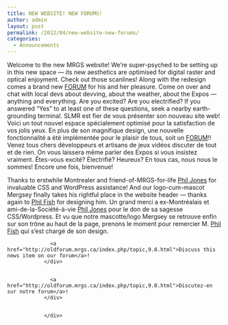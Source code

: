 ```yaml
---
title: NEW WEBSITE! NEW FORUMS!
author: admin
layout: post
permalink: /2012/04/new-website-new-forums/
categories:
  - Announcements
---
```


Welcome to the new MRGS website!
We&#8217;re super-psyched to be setting up in this new space &#8212; its new aesthetics are optimised for digital raster and optical enjoyment. Check out those scanlines!
Along with the redesign comes a brand new <a href="http://oldforum.mrgs.ca/">FORUM</a> for his and her pleasure. Come on over and chat with local devs about devving, about the weather, about the Expos &#8212; anything and everything.
Are you excited? Are you electrified? If you answered &#8220;Yes&#8221; to at least one of these questions, seek a nearby earth-grounding terminal.</div>
SLMR est fier de vous présenter son nouveau site web!
Voici un tout nouvel espace spécialement optimisé pour la satisfaction de vos jolis yeux.
En plus de son magnifique design, une nouvelle fonctionnalité a été implémentée pour le plaisir de tous, soit un <a href="http://oldforum.mrgs.ca/">FORUM</a>!! Venez tous chers développeurs et artisans de jeux vidéos discuter de tout et de rien. On vous laissera même parler des Expos si vous insistez vraiment.
Êtes-vous excité? Électrifié? Heureux? En tous cas, nous nous le sommes! Encore une fois, bienvenue!</div>
        </div>
        
        
Thanks to erstwhile Montrealer and friend-of-MRGS-for-life <a href="http://www.philippejones.com/">Phil Jones</a> for invaluable CSS and WordPress assistance! And our logo-cum-mascot Mergsey finally takes his rightful place in the website header &#8212; thanks again to <a href="http://polytroncorporation.com/">Phil Fish</a> for designing him.</a></div> 
Un grand merci a ex-Montréalais et ami-de-la-Société-à-vie <a href="http://www.philippejones.com/">Phil Jones</a> pour le don de sa sagesse CSS/Wordpress. Et vu que notre mascotte/logo Mergsey se retrouve enfin sur son trône au haut de la page, prenons le moment pour remercier M. <a href="http://polytroncorporation.com/">Phil Fish</a> qui s&#8217;est chargé de son design.</div>
                </div>

                  <a href="http://oldforum.mrgs.ca/index.php/topic,9.0.html">Discuss this news item on our forum</a>!
                </div>
                
                
                  <a href="http://oldforum.mrgs.ca/index.php/topic,9.0.html">Discutez-en sur notre forum</a>!
                </div>
                
                
                </div>

